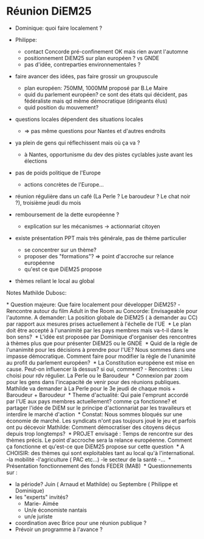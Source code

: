 # Réunion DiEM25

- Dominique: quoi faire localement ?
- Philippe:
  - contact Concorde pré-confinement OK mais rien avant l'automne
  - positionnement DiEM25 sur plan européen ? vs GNDE
  - pas d'idée, contreparties environnementales ?
- faire avancer des idées, pas faire grossir un groupuscule
  - plan européen: 750MM, 1000MM proposé par B.Le Maire
  - quid du parlement européen? ce sont des états qui décident, pas
    fédéraliste mais qd même démocratique (dirigeants élus)
  - quid position du mouvement?
- questions locales dépendent des situations locales
  - => pas même questions pour Nantes et d'autres endroits
- ya plein de gens qui réflechissent mais où ça va ?
  - à Nantes, opportunisme du dev des pistes cyclables juste avant
    les élections
- pas de poids politique de l'Europe
  - actions concrètes de l'Europe...
- réunion régulière dans un café (La Perle ? Le baroudeur ? Le chat
  noir ?), troisième jeudi du mois
- remboursement de la dette européenne ?
  - explication sur les mécanismes -> actionnariat citoyen

- existe présentation PPT mais très générale, pas de thème
  particulier
  - se concentrer sur un thème?
  - proposer des "formations"? => point d'accroche sur relance
    européenne
  - qu'est ce que DiEM25 propose
- thèmes reliant le local au global

Notes Mathilde Dubosc:

* Question majeure: Que faire localement pour développer DiEM25? -Rencontre autour du film Adult in the Room au Concorde: Envisageable pour l'automne. A demander: La position globale de DiEM25 ( à demander au CC) par rapport aux mesures prises actuellement à l'échelle de l'UE 
* Le plan doit être accepté à l'unanimité par les pays membres mais va-t-il dans le bon sens? 
* L'idée est proposée par Dominique d'organiser des rencontres à thèmes plus que pour présenter DiEM25 ou le GNDE 
* Quid de la règle de l'unanimité pour les décisions à prendre pour l'UE? Nous sommes dans une impasse démocratique. Comment faire pour modifier la règle de l'unanimité au profit du parlement européen? 
* La Constitution européene est mise en cause. Peut-on influencer là dessus? si oui, comment? - Rencontres : Lieu choisi pour rdv régulier. La Perle ou le Baroudeur 
* Connexion par zoom pour les gens dans l'incapacité de venir pour des réunions publiques. Mathilde va demander à La Perle pour le 3e jeudi de chaque mois + Baroudeur + Baroudeur 
* Theme d'actualité: Qui paie l'emprunt accordé par l'UE aux pays membres actuellement? comme ça fonctionne? et partager l'idée de DiEM sur le principe d'actionnariat par les travaileurs et interdire le marché d'action 
* Constat: Nous sommes bloqués sur une économie de marché. Les syndicats n'ont pas toujours joué le jeu et parfois ont pu décevoir Mathilde: Comment démocratiser des citoyens déçus depuis trop longtemps? 
* PROJET envisagé : Temps de rencontre sur des thèmes précis. Le point d'accroche sera la relance européenne. Comment ça fonctionne et qu'est-ce que DiEM25 propose sur cette question 
* A CHOISIR: des thèmes qui sont exploitables tant au local qu'à l'international. -la mobilité -l'agriculture ( PAC etc...) -le secteur de la santé -... 
* Présentation fonctionnement des fonds FEDER (MAB) 
* Questionnements sur : 
  * la période? Juin ( Arnaud et Mathilde) ou Septembre ( Philippe et Dominique) 
  * les "experts" invités? 
    * Marie- Aimée 
    * Un/e économiste nantais 
    * un/e juriste 
  * coordination avec Brice pour une réunion publique ?
* Prévoir un programme à l'avance ?
